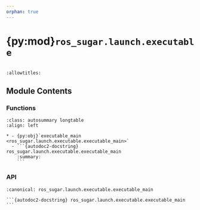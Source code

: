 ```yaml
---
orphan: true
---
```


# {py:mod}`ros_sugar.launch.executable`

```{py:module} ros_sugar.launch.executable
```

```{autodoc2-docstring} ros_sugar.launch.executable
:allowtitles:
```

## Module Contents

### Functions

````{list-table}
:class: autosummary longtable
:align: left

* - {py:obj}`executable_main <ros_sugar.launch.executable.executable_main>`
  - ```{autodoc2-docstring} ros_sugar.launch.executable.executable_main
    :summary:
    ```
````

### API

````{py:function} executable_main(*, list_of_components: typing.List[typing.Type], list_of_configs: typing.List[typing.Type])
:canonical: ros_sugar.launch.executable.executable_main

```{autodoc2-docstring} ros_sugar.launch.executable.executable_main
```
````
